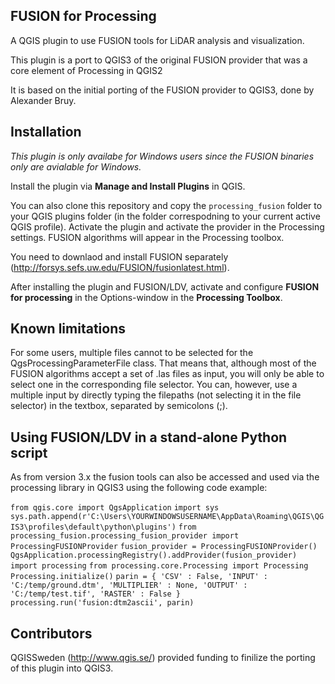 FUSION for Processing
---------------------
A QGIS plugin to use FUSION tools for LiDAR analysis and visualization.

This plugin is a port to QGIS3 of the original FUSION provider that was a core element of Processing in QGIS2

It is based on the initial porting of the FUSION provider to QGIS3, done by Alexander Bruy.

Installation
------------
*This plugin is only availabe for Windows users since the FUSION binaries only are avialable for Windows.*

Install the plugin via **Manage and Install Plugins** in QGIS. 

You can also clone this repository and copy the `processing_fusion` folder to your QGIS plugins folder (in the folder correspodning to your current active QGIS profile). Activate the plugin and activate the provider in the Processing settings. FUSION algorithms will appear in the Processing toolbox.

You need to downlaod and install FUSION separately (http://forsys.sefs.uw.edu/FUSION/fusionlatest.html). 

After installing the plugin and FUSION/LDV, activate and configure **FUSION for processing** in the Options-window in the **Processing Toolbox**. 

Known limitations
-----------------
For some users, multiple files cannot to be selected for the QgsProcessingParameterFile class. That means that, although most of the FUSION algorithms accept a set of .las files as input, you will only be able to select one in the corresponding file selector. You can, however, use a multiple input by directly typing the filepaths (not selecting it in the file selector) in the textbox, separated by semicolons (;).

Using FUSION/LDV in a stand-alone Python script
-----------------------------------------------
As from version 3.x the fusion tools can also be accessed and used via the processing library in QGIS3 using the following code example:

`from qgis.core import QgsApplication`
`import sys`
`sys.path.append(r'C:\Users\YOURWINDOWSUSERNAME\AppData\Roaming\QGIS\QGIS3\profiles\default\python\plugins')`
`from processing_fusion.processing_fusion_provider import ProcessingFUSIONProvider`
`fusion_provider = ProcessingFUSIONProvider()`
`QgsApplication.processingRegistry().addProvider(fusion_provider)`
`import processing`
`from processing.core.Processing import Processing`
`Processing.initialize()`
`parin = { 'CSV' : False, 'INPUT' : 'C:/temp/ground.dtm', 'MULTIPLIER' : None, 'OUTPUT' : 'C:/temp/test.tif', 'RASTER' : False }`
`processing.run('fusion:dtm2ascii', parin)`

Contributors
------------
QGISSweden (http://www.qgis.se/) provided funding to finilize the porting of this plugin into QGIS3.

